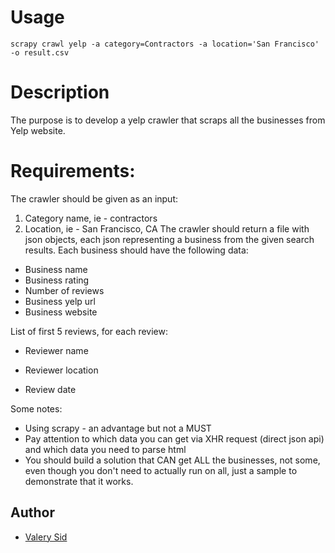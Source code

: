 # Usage

`scrapy crawl yelp -a category=Contractors -a location='San Francisco' -o result.csv`

# Description

The purpose is to develop a yelp crawler that scraps all the businesses from Yelp website.

# Requirements:

The crawler should be given as an input:

1. Category name, ie - contractors
2. Location, ie - San Francisco, CA
   The crawler should return a file with json objects, each json representing a business from the
   given search results. Each business should have the following data:

- Business name
- Business rating
- Number of reviews
- Business yelp url
- Business website

List of first 5 reviews, for each review:

- Reviewer name
- Reviewer location

- Review date

Some notes:

- Using scrapy - an advantage but not a MUST
- Pay attention to which data you can get via XHR request (direct json api) and which data
  you need to parse html
- You should build a solution that CAN get ALL the businesses, not some, even though
  you don't need to actually run on all, just a sample to demonstrate that it works.

## Author

- [Valery Sid](https://github.com/valerysid)
